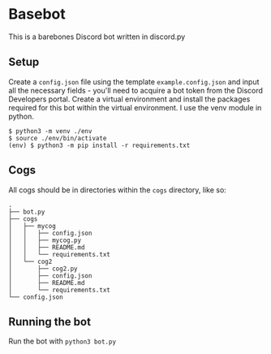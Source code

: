# Basebot
This is a barebones Discord bot written in discord.py

## Setup
Create a `config.json` file using the template `example.config.json` and input all the necessary fields - you'll need to acquire a bot token from the Discord Developers portal.
Create a virtual environment and install the packages required for this bot within the virtual environment. I use the venv module in python.
```
$ python3 -m venv ./env
$ source ./env/bin/activate
(env) $ python3 -m pip install -r requirements.txt
```

## Cogs
All cogs should be in directories within the `cogs` directory, like so:
```
.
├── bot.py
├── cogs
│   ├── mycog
│   │   ├── config.json
│   │   ├── mycog.py
│   │   ├── README.md
│   │   └── requirements.txt
│   └── cog2
│       ├── cog2.py
│       ├── config.json
│       ├── README.md
│       └── requirements.txt
└── config.json
```

## Running the bot
Run the bot with `python3 bot.py`
